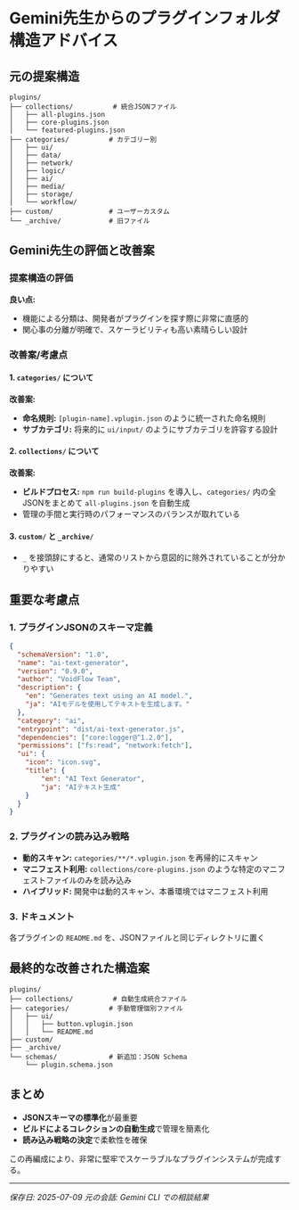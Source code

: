 # Gemini先生からのプラグインフォルダ構造アドバイス

## 元の提案構造
```
plugins/
├── collections/          # 統合JSONファイル
│   ├── all-plugins.json
│   ├── core-plugins.json
│   └── featured-plugins.json
├── categories/          # カテゴリー別
│   ├── ui/
│   ├── data/
│   ├── network/
│   ├── logic/
│   ├── ai/
│   ├── media/
│   ├── storage/
│   └── workflow/
├── custom/              # ユーザーカスタム
└── _archive/            # 旧ファイル
```

## Gemini先生の評価と改善案

### 提案構造の評価
**良い点:**
- 機能による分類は、開発者がプラグインを探す際に非常に直感的
- 関心事の分離が明確で、スケーラビリティも高い素晴らしい設計

### 改善案/考慮点

#### 1. `categories/` について
**改善案:**
- **命名規則:** `[plugin-name].vplugin.json` のように統一された命名規則
- **サブカテゴリ:** 将来的に `ui/input/` のようにサブカテゴリを許容する設計

#### 2. `collections/` について
**改善案:**
- **ビルドプロセス:** `npm run build-plugins` を導入し、`categories/` 内の全JSONをまとめて `all-plugins.json` を自動生成
- 管理の手間と実行時のパフォーマンスのバランスが取れている

#### 3. `custom/` と `_archive/`
- `_` を接頭辞にすると、通常のリストから意図的に除外されていることが分かりやすい

## 重要な考慮点

### 1. プラグインJSONのスキーマ定義
```json
{
  "schemaVersion": "1.0",
  "name": "ai-text-generator",
  "version": "0.9.0",
  "author": "VoidFlow Team",
  "description": {
    "en": "Generates text using an AI model.",
    "ja": "AIモデルを使用してテキストを生成します。"
  },
  "category": "ai",
  "entrypoint": "dist/ai-text-generator.js",
  "dependencies": ["core:logger@^1.2.0"],
  "permissions": ["fs:read", "network:fetch"],
  "ui": {
    "icon": "icon.svg",
    "title": {
        "en": "AI Text Generator",
        "ja": "AIテキスト生成"
    }
  }
}
```

### 2. プラグインの読み込み戦略
- **動的スキャン:** `categories/**/*.vplugin.json` を再帰的にスキャン
- **マニフェスト利用:** `collections/core-plugins.json` のような特定のマニフェストファイルのみを読み込み
- **ハイブリッド:** 開発中は動的スキャン、本番環境ではマニフェスト利用

### 3. ドキュメント
各プラグインの `README.md` を、JSONファイルと同じディレクトリに置く

## 最終的な改善された構造案
```
plugins/
├── collections/          # 自動生成統合ファイル
├── categories/          # 手動管理個別ファイル
│   ├── ui/
│   │   ├── button.vplugin.json
│   │   └── README.md
├── custom/
├── _archive/
└── schemas/             # 新追加：JSON Schema
    └── plugin.schema.json
```

## まとめ
- **JSONスキーマの標準化**が最重要
- **ビルドによるコレクションの自動生成**で管理を簡素化
- **読み込み戦略の決定**で柔軟性を確保

この再編成により、非常に堅牢でスケーラブルなプラグインシステムが完成する。

---
*保存日: 2025-07-09*
*元の会話: Gemini CLI での相談結果*